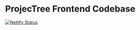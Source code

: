 # ProjecTree Frontend Codebase

[![Netlify Status](https://api.netlify.com/api/v1/badges/a41cbdae-4440-4f37-9f16-4955ae8cc3c6/deploy-status)](https://app.netlify.com/sites/projectree/deploys)